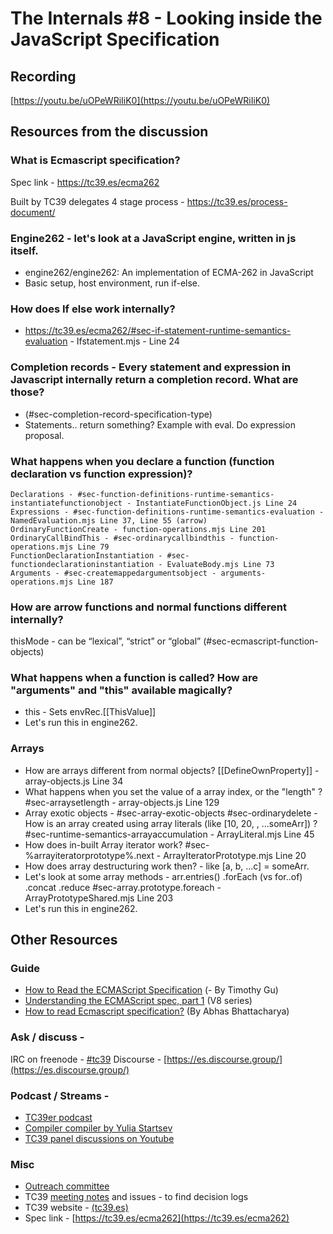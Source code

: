 # The Internals #8 - Looking inside the JavaScript Specification

## Recording
[https://youtu.be/uOPeWRiIiK0](https://youtu.be/uOPeWRiIiK0)

## Resources from the discussion

### What is Ecmascript specification? 
Spec link - https://tc39.es/ecma262

Built by TC39 delegates
4 stage process - https://tc39.es/process-document/


### Engine262 - let's look at a JavaScript engine, written in js itself.
- engine262/engine262: An implementation of ECMA-262 in JavaScript
- Basic setup, host environment, run if-else. 

### How does If else work internally? 
- https://tc39.es/ecma262/#sec-if-statement-runtime-semantics-evaluation - Ifstatement.mjs - Line 24


### Completion records - Every statement and expression in Javascript internally return a completion record. What are those?
 - (#sec-completion-record-specification-type)
 - Statements.. return something? Example with eval. Do expression proposal.

### What happens when you declare a function (function declaration vs function expression)? 
	Declarations - #sec-function-definitions-runtime-semantics-instantiatefunctionobject - InstantiateFunctionObject.js Line 24
	Expressions - #sec-function-definitions-runtime-semantics-evaluation - NamedEvaluation.mjs Line 37, Line 55 (arrow)
	OrdinaryFunctionCreate - function-operations.mjs Line 201
	OrdinaryCallBindThis - #sec-ordinarycallbindthis - function-operations.mjs Line 79
	FunctionDeclarationInstantiation - #sec-functiondeclarationinstantiation - EvaluateBody.mjs Line 73
	Arguments - #sec-createmappedargumentsobject - arguments-operations.mjs Line 187

### How are arrow functions and normal functions different internally? 
thisMode - can be “lexical”, “strict” or “global”
(#sec-ecmascript-function-objects)

### What happens when a function is called? How are "arguments" and "this" available magically? 
- this - Sets envRec.[[ThisValue]]
- Let's run this in engine262. 

### Arrays 
- How are arrays different from normal objects? 
[[DefineOwnProperty]] - array-objects.js Line 34
- What happens when you set the value of a array index, or the "length" ? 
#sec-arraysetlength -  array-objects.js Line 129
- Array exotic objects - #sec-array-exotic-objects
#sec-ordinarydelete
-How is an array created using array literals (like [10, 20, , ...someArr]) ? 
#sec-runtime-semantics-arrayaccumulation - ArrayLiteral.mjs Line 45
- How does in-built Array iterator work? 
#sec-%arrayiteratorprototype%.next - ArrayIteratorPrototype.mjs Line 20
- How does array destructuring work then? - like [a, b, ...c] = someArr. 
- Let's look at some array methods - arr.entries()
.forEach (vs for..of)
.concat
.reduce
#sec-array.prototype.foreach - ArrayPrototypeShared.mjs Line 203
- Let's run this in engine262.

## Other Resources
### Guide 

- [How to Read the ECMAScript Specification](https://timothygu.me/es-howto/) (- By Timothy Gu)
- [Understanding the ECMAScript spec, part 1](https://v8.dev/blog/understanding-ecmascript-part-1) (V8 series)
- [How to read Ecmascript specification?](https://www.youtube.com/watch?v=1OLiwuOeVUY) (By Abhas Bhattacharya)

### Ask / discuss -
IRC on freenode - [#tc39](https://www.irccloud.com/invite?channel=%23tc39&hostname=irc.freenode.net&port=6667)
Discourse - [https://es.discourse.group/](https://es.discourse.group/)

### Podcast / Streams - 
- [TC39er podcast](https://tc39er.us/)
- [Compiler compiler by Yulia Startsev](https://www.twitch.tv/codehag)
- [TC39 panel discussions on Youtube](https://www.youtube.com/results?search_query=tc39+panel&page=&utm_source=opensearch)

### Misc
- [Outreach committee](https://github.com/js-outreach/js-outreach-groups)
- TC39 [meeting notes](https://github.com/tc39/notes/tree/master/meetings) and issues - to find decision logs
- TC39 website - [(tc39.es)](tc39.es)
- Spec link - [https://tc39.es/ecma262](https://tc39.es/ecma262)
